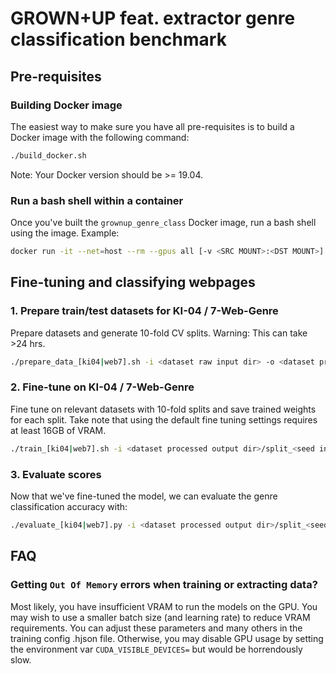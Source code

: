 # GROWN+UP feat. extractor genre classification benchmark

## Pre-requisites
### Building Docker image
The easiest way to make sure you have all pre-requisites is to build a Docker image with the following command:

```bash
./build_docker.sh
```

Note: Your Docker version should be >= 19.04.

### Run a bash shell within a container
Once you've built the `grownup_genre_class` Docker image, run a bash shell using the image. Example:

```bash
docker run -it --net=host --rm --gpus all [-v <SRC MOUNT>:<DST MOUNT>] grownup_genre_class /bin/bash
```

## Fine-tuning and classifying webpages 
### 1. Prepare train/test datasets for KI-04 / 7-Web-Genre
Prepare datasets and generate 10-fold CV splits. Warning: This can take >24 hrs.

```bash
./prepare_data_[ki04|web7].sh -i <dataset raw input dir> -o <dataset processed output dir> -s <seed int>

```

### 2. Fine-tune on KI-04 / 7-Web-Genre
Fine tune on relevant datasets with 10-fold splits and save trained weights for each split. Take note that using the default fine tuning settings requires at least 16GB of VRAM.

```bash
./train_[ki04|web7].sh -i <dataset processed output dir>/split_<seed int> -o <trained weights dir> 
```

### 3. Evaluate scores
Now that we've fine-tuned the model, we can evaluate the genre classification accuracy with:

```bash
./evaluate_[ki04|web7].py -i <dataset processed output dir>/split_<seed int> -w <trained weights dir>
```

## FAQ

### Getting `Out Of Memory` errors when training or extracting data?
Most likely, you have insufficient VRAM to run the models on the GPU. You may wish to use a smaller batch size (and learning rate) to reduce VRAM requirements. You can adjust these parameters and many others in the training config .hjson file. Otherwise, you may disable GPU usage by setting the environment var `CUDA_VISIBLE_DEVICES=` but would be horrendously slow.